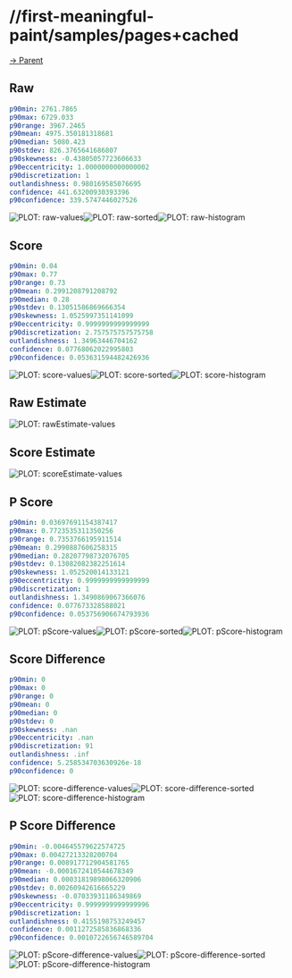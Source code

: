 
# //first-meaningful-paint/samples/pages+cached

[→ Parent](../..)


## Raw


```yaml
p90min: 2761.7865
p90max: 6729.033
p90range: 3967.2465
p90mean: 4975.350181318681
p90median: 5080.423
p90stdev: 826.3765641686807
p90skewness: -0.43805057723606633
p90eccentricity: 1.0000000000000002
p90discretization: 1
outlandishness: 0.980169585076695
confidence: 441.63200930393396
p90confidence: 339.5747446027526

```

![PLOT: raw-values](./raw/values.svg)![PLOT: raw-sorted](./raw/sorted.svg)![PLOT: raw-histogram](./raw/histogram.svg)
## Score


```yaml
p90min: 0.04
p90max: 0.77
p90range: 0.73
p90mean: 0.2991208791208792
p90median: 0.28
p90stdev: 0.13051586869666354
p90skewness: 1.0525997351141099
p90eccentricity: 0.9999999999999999
p90discretization: 2.757575757575758
outlandishness: 1.34963446704162
confidence: 0.07768062022995803
p90confidence: 0.053631594482426936

```

![PLOT: score-values](./score/values.svg)![PLOT: score-sorted](./score/sorted.svg)![PLOT: score-histogram](./score/histogram.svg)
## Raw Estimate

![PLOT: rawEstimate-values](./rawEstimate/values.svg)
## Score Estimate

![PLOT: scoreEstimate-values](./scoreEstimate/values.svg)
## P Score


```yaml
p90min: 0.03697691154387417
p90max: 0.7723535311350256
p90range: 0.7353766195911514
p90mean: 0.2990887606258315
p90median: 0.28207798732076705
p90stdev: 0.13082082382251614
p90skewness: 1.052520014133121
p90eccentricity: 0.9999999999999999
p90discretization: 1
outlandishness: 1.3490869067366076
confidence: 0.077673328588021
p90confidence: 0.053756906674793936

```

![PLOT: pScore-values](./pScore/values.svg)![PLOT: pScore-sorted](./pScore/sorted.svg)![PLOT: pScore-histogram](./pScore/histogram.svg)
## Score Difference


```yaml
p90min: 0
p90max: 0
p90range: 0
p90mean: 0
p90median: 0
p90stdev: 0
p90skewness: .nan
p90eccentricity: .nan
p90discretization: 91
outlandishness: .inf
confidence: 5.258534703630926e-18
p90confidence: 0

```

![PLOT: score-difference-values](./score-difference/values.svg)![PLOT: score-difference-sorted](./score-difference/sorted.svg)![PLOT: score-difference-histogram](./score-difference/histogram.svg)
## P Score Difference


```yaml
p90min: -0.004645579622574725
p90max: 0.00427213328200704
p90range: 0.008917712904581765
p90mean: -0.0001672410544678349
p90median: 0.00031819898066320906
p90stdev: 0.00260942616665229
p90skewness: -0.07033931186349869
p90eccentricity: 0.9999999999999996
p90discretization: 1
outlandishness: 0.4155198753249457
confidence: 0.0011272585836868336
p90confidence: 0.0010722656746589704

```

![PLOT: pScore-difference-values](./pScore-difference/values.svg)![PLOT: pScore-difference-sorted](./pScore-difference/sorted.svg)![PLOT: pScore-difference-histogram](./pScore-difference/histogram.svg)